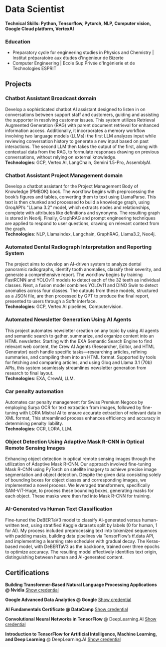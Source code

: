 # Data Scientist
#### Technical Skills: Python, Tensorflow, Pytorch, NLP, Computer vision, Google Cloud platform, VertexAI

### Education
- Preparatory cycle for engineering studies in Physics and Chemistry | Institut préparatoire aux études d'ingénieur de Bizerte 
- Computer Engineering | Ecole Sup Privée d'Ingénierie et de Technologies ESPRIT

## Projects

### Chatbot Assistant Broadcast domain
Develop a sophisticated chatbot AI assistant designed to listen in on conversations between support staff and customers, guiding and assisting the supporter in resolving customer issues. This system utilizes Retrieval Augmented Generation (RAG) with parent document retrieval for enhanced information access. Additionally, it incorporates a memory workflow involving two language models (LLMs): the first LLM analyzes input while reviewing conversation history to generate a new input based on past interactions. The second LLM then takes the output of the first, along with contextual data from the RAG, to formulate responses drawing on previous conversations, without relying on external knowledge. <br>
**Technologies**: GCP, Vertex AI, LangChain, Gemini 1.5-Pro, AssemblyAI.

### Chatbot Assistant Project Management domain
Develop a chatbot assistant for the Project Management Body of Knowledge (PMBOK) book. The workflow begins with preprocessing the book’s figures and tables, converting them to text using LlamaParse. This text is then chunked and processed to build a knowledge graph, using GroqAPI’s "LLama 3.2" model, which extracts nodes and relationships, complete with attributes like definitions and synonyms. The resulting graph is stored in Neo4j. Finally, GraphRAG and prompt engineering techniques are applied to respond to user questions, drawing on relevant context from the graph. <br>
**Technologies**: NLP, Llamaindex, Langchain, GraphRAG, Llama3.2, Neo4j.

### Automated Dental Radiograph Interpretation and Reporting System
The project aims to develop an AI-driven system to analyze dental panoramic radiographs, identify tooth anomalies, classify their severity, and generate a comprehensive report. The workflow begins by training FastRCNN and YOLOv11 models to detect each of the 32 teeth as individual classes. Next, a fusion model combines YOLOv11 and DINO Swin to detect anomalies across four classes. The outputs from these models, structured as a JSON file, are then processed by GPT to produce the final report, presented to users through a Softr interface. <br>
**Technologies**: GCP, Vertex AI pipelines, Computervision.

### Automated Newsletter Generation Using AI Agents 
This project automates newsletter creation on any topic by using AI agents and semantic search to gather, summarize, and organize content into an HTML newsletter. Starting with the EXA Semantic Search Engine to find relevant web content, the Crew AI Agents (Researcher, Editor, and HTML Generator) each handle specific tasks—researching articles, refining summaries, and compiling them into an HTML format. Supported by tools for fetching and comparing articles, and using Gloq and Llama 3.1 (70b) APIs, this system seamlessly streamlines newsletter generation from research to final layout. <br> 
**Technologies**: EXA, CrewAI, LLM.

### Car penalty automation
Automates car penalty management for Swiss Premium Negoce by employing Surya OCR for text extraction from images, followed by fine-tuning with LORA Mistral AI to ensure accurate extraction of relevant data in XML format, This streamlined process enhances efficiency and accuracy in determining penalty liability. <br>
**Technologies**: OCR, LORA, LLM.

### Object Detection Using Adaptive Mask R-CNN in Optical Remote Sensing Images
Enhancing object detection in optical remote sensing images through the utilization of Adaptive Mask R-CNN. Our approach involved fine-tuning Mask R-CNN using PyTorch on satellite imagery to achieve precise image segmentation and object detection. Despite the given data consisting solely of bounding boxes for object classes and corresponding images, we implemented a novel process. We leveraged transformers, specifically SAM-ViT-Huge, to process these bounding boxes, generating masks for each object. These masks were then fed into Mask R-CNN for training.

### AI-Generated vs Human Text Classification
Fine-tuned the DeBERTaV3 model to classify AI-generated versus human-written text, using stratified Kaggle datasets split by labels (0 for human, 1 for AI). My process included preprocessing text into tokenized sequences with padding masks, building data pipelines via TensorFlow’s tf.data API, and implementing a learning rate scheduler with gradual decay. The Keras-based model, with DeBERTaV3 as the backbone, trained over three epochs to optimize accuracy. The resulting model effectively identifies text origin, distinguishing between human and AI-generated content.

## Certifications
**Building Transformer-Based Natural Language Processing Applications @ Nvidia** [Show credential](https://learn.nvidia.com/certificates?id=ahaye6feRYeSQh06u6mn8g)

**Google Advanced Data Analytics @ Google** [Show credential](https://www.coursera.org/account/accomplishments/professional-cert/SQMNADXE4MRZ)

**AI Fundamentals Certificate @ DataCamp** [Show credential](https://www.datacamp.com/skill-verification/AIF0027935450689)

**Convolutional Neural Networks in TensorFlow** @ DeepLearning.AI [Show credential](https://www.coursera.org/account/accomplishments/certificate/KLF7Z2MU6WGN)

**Introduction to TensorFlow for Artificial Intelligence, Machine Learning, and Deep Learning** @ DeepLearning.AI [Show credential](https://www.coursera.org/account/accomplishments/certificate/RR84ZBJ5V72U)
